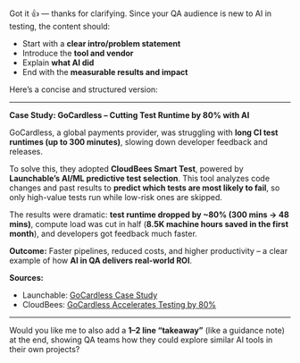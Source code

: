 Got it 👍 — thanks for clarifying. Since your QA audience is new to AI in testing, the content should:

* Start with a **clear intro/problem statement**
* Introduce the **tool and vendor**
* Explain **what AI did**
* End with the **measurable results and impact**

Here’s a concise and structured version:

---

**Case Study: GoCardless – Cutting Test Runtime by 80% with AI**

GoCardless, a global payments provider, was struggling with **long CI test runtimes (up to 300 minutes)**, slowing down developer feedback and releases.

To solve this, they adopted **CloudBees Smart Test**, powered by **Launchable’s AI/ML predictive test selection**. This tool analyzes code changes and past results to **predict which tests are most likely to fail**, so only high-value tests run while low-risk ones are skipped.

The results were dramatic: **test runtime dropped by \~80% (300 mins → 48 mins)**, compute load was cut in half (**8.5K machine hours saved in the first month**), and developers got feedback much faster.

**Outcome:** Faster pipelines, reduced costs, and higher productivity – a clear example of how **AI in QA delivers real-world ROI**.

**Sources:**

* Launchable: [GoCardless Case Study](https://www.launchableinc.com/case-studies/gocardless)
* CloudBees: [GoCardless Accelerates Testing by 80%](https://www.cloudbees.com/customers/gocardless)

---

Would you like me to also add a **1–2 line “takeaway”** (like a guidance note) at the end, showing QA teams how they could explore similar AI tools in their own projects?

